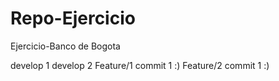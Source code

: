 # Repo-Ejercicio
Ejercicio-Banco de Bogota

develop 1
develop 2
Feature/1 commit 1 :)
Feature/2 commit 1 :)
